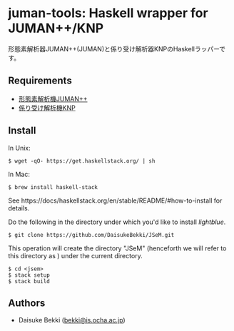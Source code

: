 # juman-tools: Haskell wrapper for JUMAN++/KNP

形態素解析器JUMAN++(JUMAN)と係り受け解析器KNPのHaskellラッパーです。

## Requirements
- [形態素解析機JUMAN++](http://nlp.ist.i.kyoto-u.ac.jp/index.php?JUMAN++)
- [係り受け解析機KNP](http://nlp.ist.i.kyoto-u.ac.jp/index.php?KNP)

## Install
In Unix:
```
$ wget -qO- https://get.haskellstack.org/ | sh
```
In Mac:
```
$ brew install haskell-stack
```
See https://docs/haskellstack.org/en/stable/README/#how-to-install for details.

Do the following in the directory under which you'd like to install *lightblue*.
```
$ git clone https://github.com/DaisukeBekki/JSeM.git

```
This operation will create the directory "JSeM" (henceforth we will refer to this directory as <jsem>) under the current directory.

```
$ cd <jsem>
$ stack setup
$ stack build
```

## Authors ##
- Daisuke Bekki (bekki@is.ocha.ac.jp)

